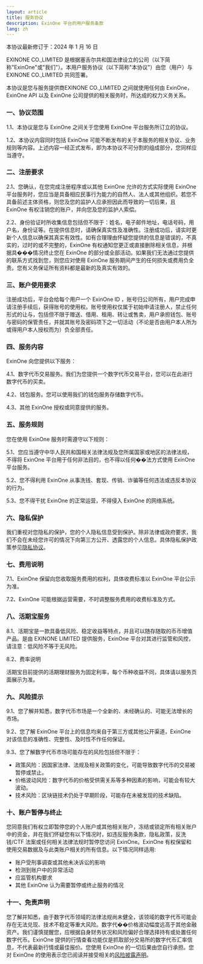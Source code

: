 ```yaml
---
layout: article
title: 服务协议
description: ExinOne 平台的用户服务条款
lang: zh
---
```


本协议最新修订于：2024 年 1 月 16 日

EXINONE CO.,LIMITED 是根据塞舌尔共和国法律设立的公司（以下简称"ExinOne"或"我们"）。本用户服务协议（以下简称"本协议"）由您（用户）与EXINONE CO.,LIMITED 共同签署。

本协议是您与服务提供商EXINONE CO.,LIMITED 之间就使用任何由 ExinOne，ExinOne API 以及 ExinOne 公司提供的相关服务时，所达成的权力义务关系。

### 一、协议范围

1.1、本协议是您与 ExinOne 之间关于您使用 ExinOne 平台服务所订立的协议。

1.2、本协议内容同时包括 ExinOne 可能不断发布的关于本服务的相关协议、业务规则等内容。上述内容一经正式发布，即为本协议不可分割的组成部分，您同样应当遵守。

### 二、注册要求

2.1、您确认，在您完成注册程序或以其他 ExinOne 允许的方式实际使用 ExinOne 平台服务时，您应当是具备相应民事行为能力的自然人、法人或其他组织。若您不具备前述主体资格，则您及您的监护人应承担因此而导致的一切后果，且 ExinOne 有权注销您的账户，并向您及您的监护人索偿。

2.2、身份验证时所收集信息包括但不限于：姓名，电子邮件地址，电话号码，用户名，身份证等。在提供信息时，请确保真实性及准确性。注册成功后，请实时更新个人信息以确保其真实有效性。如有合理理由怀疑您提供的信息是错误的，不真实的，过时的或不完整的，ExinOne 有权通知您更正或直接删除相关信息，并根据具���情况终止您在 ExinOne 的部分或全部活动。如果我们无法通过您提供的联系方式找到您，则您应对使用 ExinOne 服务期间产生的任何损失或费用负全责。您有义务保证所有资料都是最新的及真实有效的。

### 三、账户使用要求

注册成功后，平台会给每个用户一个 ExinOne ID ，账号归公司所有，用户完成申请注册手续后，获得账号的使用权。账号使用权仅属于初始申请注册人，禁止任何形式的让与，包括但不限于赠送、借用、租用、转让或售卖，用户承担钱包、账号与密码的保管责任，并就其账号及密码项下之一切活动（不论是否由用户本人所为或得用户本人授权而为）负全部责任。

### 四、服务内容

ExinOne 向您提供以下服务：

4.1、数字代币交易服务。我们为您提供一个数字代币交易平台，您可以在此进行数字代币的买卖。

4.2、钱包服务。您可以使用我们的钱包服务存储数字代币。

4.3、其他 ExinOne 授权或同意提供的服务。

### 五、服务规则

您在使用 ExinOne 服务时需遵守以下规则：

5.1、您应当遵守中华人民共和国相关法律法规及您所属国家或地区的法律法规，不得将 ExinOne 平台用于任何非法目的，也不得以任何��法方式使用 ExinOne 平台服务。

5.2、您不得利用 ExinOne 从事洗钱、套现、传销、诈骗等任何违法或违反本协议的行为。

5.3、您不得干扰 ExinOne 的正常运营，不得侵入 ExinOne 的网络系统。

### 六、隐私保护

我们重视对您隐私的保护，您的个人隐私信息受到保护。除非法律或政府要求，我们不会在未经您许可的情况下向第三方公开、透露您的个人信息。具体隐私保护政策参见[隐私协议](./privacy-policy.md)。

### 七、费用说明

7.1、ExinOne 保留向您收取服务费用的权利，具体收费标准以 ExinOne 平台公示为准。

7.2、ExinOne 可能根据运营需要，不时调整服务费用的收费标准及方式。

### 八、活期宝服务

8.1、活期宝是一款具备低风险、稳定收益等特点，并且可以随存随取的币币增值产品。是由 EXINONE LIMITED 提供服务，ExinOne 平台对其进行监管和风控，请注意：低风险不等于无风险。

8.2、费率说明

活期宝目前提供的活期理财服务为固定利率，每个币种收益不同，具体请以服务页面展示为准。

### 九、风险提示

9.1、您了解并知悉，数字代币市场是一个全新的、未经确认的、可能无法增长的市场。

9.2、您了解 ExinOne 平台上的信息均来自于第三方或其他公开渠道，ExinOne 对该信息的准确性、完整性、及时性不作任何保证。

9.3、您了解数字代币市场可能存在的风险包括但不限于：

- 政策风险：因国家法律、法规及相关政策的变化，可能导致数字代币的交易被暂停或禁止。
- 价格波动风险：数字代币的价格受供需关系等多种因素的影响，可能会有较大波动。
- 技术风险：区块链技术仍处于早期阶段，可能存在未被发现的技术缺陷。

### 十、账户暂停与终止

您同意我们有权立即暂停您的个人账户或其他相关账户，冻结或锁定所有相关账户中的资金，并在我们怀疑您有以下情况时，如违反服务条款，隐私政策，反洗钱/CTF 法案或任何相关法律法规时暂停您访问 ExinOne。ExinOne 有权保留和使用交易数据及与此类账户相关的所有信息。以下情况同样适用:

- 账户受刑事调查或其他未决诉讼的影响
- 检测到账户中的异常活动
- 应监管机构要求
- 其他 ExinOne 认为需要暂停或终止服务的情况

### 十一、免责声明

您了解并知悉，由于数字代币领域的法律法规尚未健全，该领域的数字代币可能会存在无法兑现、技术不稳定等重大风险。数字代��价格波动幅度远高于其他金融资产。我们谨慎提醒您，应根据自身财务状况和风险偏好合理选择持有或处置任何数字代币。ExinOne 提供的行情查看功能仅是抓取部分交易所的数字代币汇率信息，不代表最新行情或最佳报价。您使用 ExinOne 的一切后果由您自行承担。您对 ExinOne 的使用表示您已阅读并接受相关的[风险披露声明](/docs/terms/zh/risk-disclosure)。
